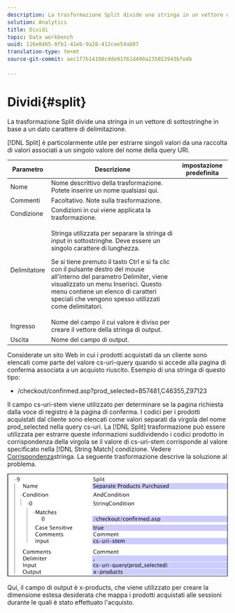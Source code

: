 ```yaml
---
description: La trasformazione Split divide una stringa in un vettore di sottostringhe in base a un dato carattere di delimitazione.
solution: Analytics
title: Dividi
topic: Data workbench
uuid: 116e8465-8fb1-41eb-9a28-412cee54ab87
translation-type: tm+mt
source-git-commit: aec1f7b14198cdde91f61d490a235022943bfedb

---
```



# Dividi{#split}

La trasformazione Split divide una stringa in un vettore di sottostringhe in base a un dato carattere di delimitazione.

[!DNL Split] è particolarmente utile per estrarre singoli valori da una raccolta di valori associati a un singolo valore del nome della query URI.

<table id="table_C97DA4E45DA844FAB8D61AABA22FF809"> 
 <thead> 
  <tr> 
   <th colname="col1" class="entry"> Parametro </th> 
   <th colname="col2" class="entry"> Descrizione </th> 
   <th colname="col3" class="entry"> impostazione predefinita </th> 
  </tr> 
 </thead>
 <tbody> 
  <tr> 
   <td colname="col1"> Nome </td> 
   <td colname="col2"> Nome descrittivo della trasformazione. Potete inserire un nome qualsiasi qui. </td> 
   <td colname="col3"> </td> 
  </tr> 
  <tr> 
   <td colname="col1"> Commenti </td> 
   <td colname="col2"> Facoltativo. Note sulla trasformazione. </td> 
   <td colname="col3"> </td> 
  </tr> 
  <tr> 
   <td colname="col1"> Condizione </td> 
   <td colname="col2"> Condizioni in cui viene applicata la trasformazione. </td> 
   <td colname="col3"> </td> 
  </tr> 
  <tr> 
   <td colname="col1"> Delimitatore </td> 
   <td colname="col2"> <p>Stringa utilizzata per separare la stringa di input in sottostringhe. Deve essere un singolo carattere di lunghezza. </p> <p> Se si tiene premuto il tasto Ctrl e si fa clic con il pulsante destro del mouse all'interno del parametro Delimiter, viene visualizzato un menu Inserisci. Questo menu contiene un elenco di caratteri speciali che vengono spesso utilizzati come delimitatori. </p> </td> 
   <td colname="col3"> </td> 
  </tr> 
  <tr> 
   <td colname="col1"> Ingresso </td> 
   <td colname="col2"> Nome del campo il cui valore è diviso per creare il vettore della stringa di output. </td> 
   <td colname="col3"> </td> 
  </tr> 
  <tr> 
   <td colname="col1"> Uscita </td> 
   <td colname="col2"> Nome del campo di output. </td> 
   <td colname="col3"> </td> 
  </tr> 
 </tbody> 
</table>

Considerate un sito Web in cui i prodotti acquistati da un cliente sono elencati come parte del valore cs-uri-query quando si accede alla pagina di conferma associata a un acquisto riuscito. Esempio di una stringa di questo tipo:

* /checkout/confirmed.asp?prod_selected=B57481,C46355,Z97123

Il campo cs-uri-stem viene utilizzato per determinare se la pagina richiesta dalla voce di registro è la pagina di conferma. I codici per i prodotti acquistati dal cliente sono elencati come valori separati da virgola del nome prod_selected nella query cs-uri. La [!DNL Split] trasformazione può essere utilizzata per estrarre queste informazioni suddividendo i codici prodotto in corrispondenza della virgola se il valore di cs-uri-stem corrisponde al valore specificato nella [!DNL String Match] condizione. Vedere [Corrispondenza](../../../../../home/c-dataset-const-proc/c-conditions/c-test-ops/c-test-op-con.md#section-f8d132085c6b4500bfbe4515b848142f)stringa. La seguente trasformazione descrive la soluzione al problema.

![](assets/cfg_TransformationType_Split.png)

Qui, il campo di output è x-products, che viene utilizzato per creare la dimensione estesa desiderata che mappa i prodotti acquistati alle sessioni durante le quali è stato effettuato l&#39;acquisto.
